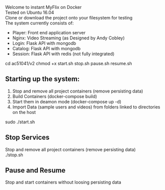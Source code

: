 Welcome to instant MyFlix on Docker<br/>
Tested on Ubuntu 16.04<br/>
Clone or download the project onto your filesystem
for testing<br/>
The system currently consists of:<br/>
<ul>
	<li>Player: Front end application server</li>
	<li>Nginx: Video Streaming (as Designed by Andy Cobley)</li>
	<li>Login: Flask API with mongodb</li>
	<li>Catalog: Flask API with mongodb</li>
	<li>Session: Flask API with redis (not fully integrated)</li>
</ul>
cd ac51041/v2
chmod +x start.sh stop.sh pause.sh resume.sh 
<h2>Starting up the system:</h2>
<ol>
	<li>Stop and remove all project containers (remove persisting data)</li>
	<li>Build Containers (docker-compose build)</li>
	<li>Start them in deamon mode (docker-compose up -d)</li>
	<li>Import Data (sample users and videos) from folders linked to directories on the host</li>
</ol>
sudo ./start.sh
<h2>Stop Services</h2>
Stop and remove all project containers (remove persisting data)<br/>
./stop.sh
<h2>Pause and Resume</h2>
Stop and start containers without loosing persisting data